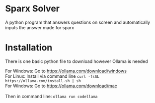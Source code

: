 # Sparx Solver
A python program that answers questions on screen and automatically inputs the answer made for sparx

# Installation
There is one basic python file to download however Ollama is needed

For Windows: Go to https://ollama.com/download/windows <br>
For Linux: Install via command line `curl -fsSL https://ollama.com/install.sh | sh` <br>
For Windows: Go to https://ollama.com/download/mac <br>
<br>
Then in command line: `ollama run codellama`





